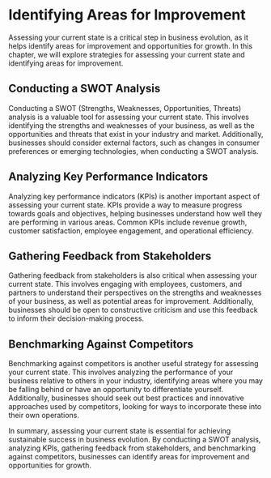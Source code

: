 Identifying Areas for Improvement
==========================================================================

Assessing your current state is a critical step in business evolution, as it helps identify areas for improvement and opportunities for growth. In this chapter, we will explore strategies for assessing your current state and identifying areas for improvement.

Conducting a SWOT Analysis
--------------------------

Conducting a SWOT (Strengths, Weaknesses, Opportunities, Threats) analysis is a valuable tool for assessing your current state. This involves identifying the strengths and weaknesses of your business, as well as the opportunities and threats that exist in your industry and market. Additionally, businesses should consider external factors, such as changes in consumer preferences or emerging technologies, when conducting a SWOT analysis.

Analyzing Key Performance Indicators
------------------------------------

Analyzing key performance indicators (KPIs) is another important aspect of assessing your current state. KPIs provide a way to measure progress towards goals and objectives, helping businesses understand how well they are performing in various areas. Common KPIs include revenue growth, customer satisfaction, employee engagement, and operational efficiency.

Gathering Feedback from Stakeholders
------------------------------------

Gathering feedback from stakeholders is also critical when assessing your current state. This involves engaging with employees, customers, and partners to understand their perspectives on the strengths and weaknesses of your business, as well as potential areas for improvement. Additionally, businesses should be open to constructive criticism and use this feedback to inform their decision-making process.

Benchmarking Against Competitors
--------------------------------

Benchmarking against competitors is another useful strategy for assessing your current state. This involves analyzing the performance of your business relative to others in your industry, identifying areas where you may be falling behind or have an opportunity to differentiate yourself. Additionally, businesses should seek out best practices and innovative approaches used by competitors, looking for ways to incorporate these into their own operations.

In summary, assessing your current state is essential for achieving sustainable success in business evolution. By conducting a SWOT analysis, analyzing KPIs, gathering feedback from stakeholders, and benchmarking against competitors, businesses can identify areas for improvement and opportunities for growth.
